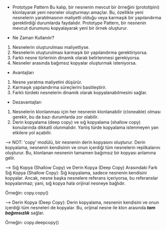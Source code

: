- Prototype Pattern
Bu kalıp, bir nesnenin mevcut bir örneğini (prototipini) klonlayarak yeni nesneler oluşturmayı amaçlar.
Bu, özellikle yeni nesnelerin yaratılmasının maliyetli olduğu veya karmaşık bir yapılandırma gerektirdiği durumlarda faydalıdır.
Prototype Pattern, bir nesnenin mevcut durumunu kopyalayarak yeni bir örnek oluşturur.

- Ne Zaman Kullanılır?
1. Nesnelerin oluşturulması maliyetliyse.
2. Nesnelerin oluşturulması karmaşık bir yapılandırma gerektiriyorsa.
3. Farklı nesne türlerinin dinamik olarak belirlenmesi gerekiyorsa.
4. Nesneler arasında bağımsız kopyalar oluşturmak isteniyorsa.

- Avantajları
1. Nesne yaratma maliyetini düşürür.
2. Karmaşık yapılandırma süreçlerini basitleştirir.
3. Farklı türdeki nesnelerin dinamik olarak kopyalanabilmesini sağlar.

- Dezavantajları
1. Nesnelerin klonlanması için her nesnenin klonlanabilir (cloneable) olması gerekir, bu da bazı durumlarda zor olabilir.
2. Derin kopyalama (deep copy) ve sığ kopyalama (shallow copy) konularında dikkatli olunmalıdır. Yanlış türde kopyalama istenmeyen yan etkilere yol açabilir.

--> NOT: 'copy' modülü, bir nesnenin derin kopyasını oluşturur. Derin kopyalama, nesnenin kendisinin ve onun içerdiği tüm nesnelerin replikalarını oluşturur.
Bu, klonlanan nesnenin tamamen bağımsız bir kopyası anlamına gelir.

--> Sığ Kopya (Shallow Copy) ve Derin Kopya (Deep Copy) Arasındaki Fark
Sığ Kopya (Shallow Copy): Sığ kopyalama, sadece nesnenin kendisini kopyalar. Ancak, nesne başka nesnelere referans içeriyorsa, bu referanslar kopyalanmaz; yani, sığ kopya hala orijinal nesneye bağlıdır.

Örneğin: copy.copy()

--> Derin Kopya (Deep Copy): Derin kopyalama, nesnenin kendisini ve onun içerdiği tüm nesneleri de kopyalar. Bu, orijinal nesne ile klon arasında ***tam bağımsızlık*** sağlar.

Örneğin: copy.deepcopy()

